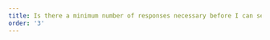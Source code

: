 ```yaml
---
title: Is there a minimum number of responses necessary before I can see survey results?
order: '3'
---
```

